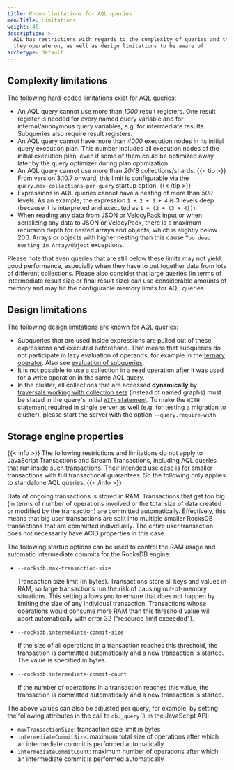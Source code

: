 ```yaml
---
title: Known limitations for AQL queries
menuTitle: Limitations
weight: 45
description: >-
  AQL has restrictions with regards to the complexity of queries and the data
  they operate on, as well as design limitations to be aware of
archetype: default
---
```

## Complexity limitations

The following hard-coded limitations exist for AQL queries:

- An AQL query cannot use more than _1000_ result registers.
  One result register is needed for every named query variable and for
  internal/anonymous query variables, e.g. for intermediate results.
  Subqueries also require result registers.
- An AQL query cannot have more than _4000_ execution nodes in its initial
  query execution plan. This number includes all execution nodes of the
  initial execution plan, even if some of them could be
  optimized away later by the query optimizer during plan optimization.
- An AQL query cannot use more than _2048_ collections/shards.
  {{< tip >}}
  From version 3.10.7 onward, this limit is configurable via the
  `--query.max-collections-per-query` startup option.
  {{< /tip >}}
- Expressions in AQL queries cannot have a nesting of more than _500_ levels.
  As an example, the expression `1 + 2 + 3 + 4` is 3 levels deep
  (because it is interpreted and executed as `1 + (2 + (3 + 4))`).
- When reading any data from JSON or VelocyPack input or when serializing
  any data to JSON or VelocyPack, there is a maximum recursion depth for 
  nested arrays and objects, which is slightly below 200. Arrays or objects
  with higher nesting than this cause `Too deep nesting in Array/Object`
  exceptions.

Please note that even queries that are still below these limits may not
yield good performance, especially when they have to put together data from lots
of different collections. Please also consider that large queries (in terms of
intermediate result size or final result size) can use considerable amounts of
memory and may hit the configurable memory limits for AQL queries.

## Design limitations

The following design limitations are known for AQL queries:

- Subqueries that are used inside expressions are pulled out of these
  expressions and executed beforehand. That means that subqueries do not
  participate in lazy evaluation of operands, for example in the
  [ternary operator](../operators.md#ternary-operator). Also see
  [evaluation of subqueries](subqueries.md#evaluation-of-subqueries).
- It is not possible to use a collection in a read operation after
  it was used for a write operation in the same AQL query.
- In the cluster, all collections that are accessed **dynamically** by
  [traversals working with collection sets](../graphs/traversals.md#working-with-collection-sets)
  (instead of named graphs) must be stated in the query's initial
  [`WITH` statement](../high-level-operations/with.md). To make the `WITH` statement
  required in single server as well (e.g. for testing a migration to cluster),
  please start the server with the option `--query.require-with`.

## Storage engine properties

{{< info >}}
The following restrictions and limitations do not apply to JavaScript Transactions
and Stream Transactions, including AQL queries that run inside such transactions.
Their intended use case is for smaller transactions with full transactional
guarantees. So the following only applies to standalone AQL queries.
{{< /info >}}

Data of ongoing transactions is stored in RAM. Transactions that get too big
(in terms of number of operations involved or the total size of data created or
modified by the transaction) are committed automatically. Effectively, this
means that big user transactions are split into multiple smaller RocksDB
transactions that are committed individually. The entire user transaction does
not necessarily have ACID properties in this case.

The following startup options can be used to control the RAM usage and automatic
intermediate commits for the RocksDB engine:

- `--rocksdb.max-transaction-size`

  Transaction size limit (in bytes). Transactions store all keys and values in
  RAM, so large transactions run the risk of causing out-of-memory situations.
  This setting allows you to ensure that does not happen by limiting the size of
  any individual transaction. Transactions whose operations would consume more
  RAM than this threshold value will abort automatically with error 32 ("resource
  limit exceeded").

- `--rocksdb.intermediate-commit-size`

  If the size of all operations in a transaction reaches this threshold, the transaction
  is committed automatically and a new transaction is started. The value is specified in bytes.

- `--rocksdb.intermediate-commit-count`

  If the number of operations in a transaction reaches this value, the transaction is
  committed automatically and a new transaction is started.

The above values can also be adjusted per query, for example, by setting the
following attributes in the call to `db._query()` in the JavaScript API:

- `maxTransactionSize`: transaction size limit in bytes
- `intermediateCommitSize`: maximum total size of operations after which an intermediate
  commit is performed automatically
- `intermediateCommitCount`: maximum number of operations after which an intermediate
  commit is performed automatically
